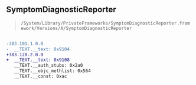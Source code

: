 ## SymptomDiagnosticReporter

> `/System/Library/PrivateFrameworks/SymptomDiagnosticReporter.framework/Versions/A/SymptomDiagnosticReporter`

```diff

-383.101.1.0.0
-  __TEXT.__text: 0x9104
+383.120.2.0.0
+  __TEXT.__text: 0x9108
   __TEXT.__auth_stubs: 0x2a0
   __TEXT.__objc_methlist: 0x564
   __TEXT.__const: 0xac

```
